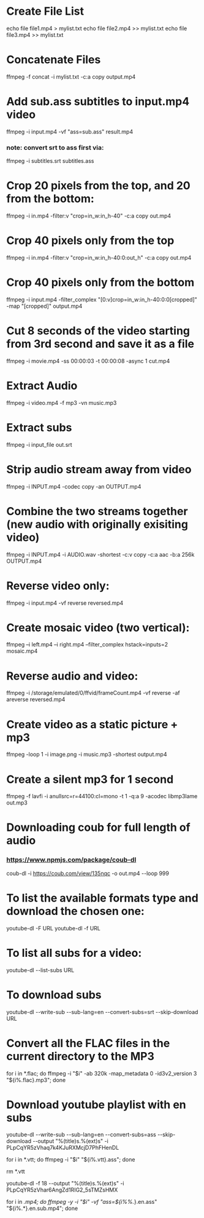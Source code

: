 # Create File List

echo file file1.mp4 >  mylist.txt 
echo file file2.mp4 >> mylist.txt
echo file file3.mp4 >> mylist.txt

# Concatenate Files

ffmpeg -f concat -i mylist.txt -c:a copy output.mp4

# Add sub.ass subtitles to input.mp4 video
ffmpeg -i input.mp4 -vf "ass=sub.ass" result.mp4

### **note**: convert srt to ass first via: 

ffmpeg -i subtitles.srt subtitles.ass

# Crop 20 pixels from the top, and 20 from the bottom:

ffmpeg -i in.mp4 -filter:v "crop=in_w:in_h-40" -c:a copy out.mp4

# Crop 40 pixels only from the top

ffmpeg -i in.mp4 -filter:v "crop=in_w:in_h-40:0:out_h" -c:a copy out.mp4

# Crop 40 pixels only from the bottom

ffmpeg -i input.mp4 -filter_complex "[0:v]crop=in_w:in_h-40:0:0[cropped]" -map "[cropped]" output.mp4

# Cut 8 seconds of the video starting from 3rd second and save it as a file 

ffmpeg -i movie.mp4 -ss 00:00:03 -t 00:00:08 -async 1 cut.mp4

# Extract Audio

ffmpeg -i video.mp4 -f mp3 -vn music.mp3

# Extract subs

ffmpeg -i input_file out.srt

# Strip audio stream away from video

ffmpeg -i INPUT.mp4 -codec copy -an OUTPUT.mp4

# Combine the two streams together (new audio with originally exisiting video)

ffmpeg -i INPUT.mp4 -i AUDIO.wav -shortest -c:v copy -c:a aac -b:a 256k OUTPUT.mp4

# Reverse video only:

ffmpeg -i input.mp4 -vf reverse reversed.mp4

# Create mosaic video (two vertical):

ffmpeg –i left.mp4 –i right.mp4 –filter_complex hstack=inputs=2 mosaic.mp4

# Reverse audio and video:

ffmpeg -i /storage/emulated/0/ffvid/frameCount.mp4 -vf reverse -af areverse reversed.mp4

# Create video as a static picture + mp3

ffmpeg -loop 1 -i image.png -i music.mp3 -shortest output.mp4

# Create a silent mp3 for 1 second

ffmpeg -f lavfi -i anullsrc=r=44100:cl=mono -t 1 -q:a 9 -acodec libmp3lame out.mp3

# Downloading coub for full length of audio

### https://www.npmjs.com/package/coub-dl

coub-dl -i https://coub.com/view/135nqc -o out.mp4 --loop 999

# To list the available formats type and download the chosen one:

youtube-dl -F URL
youtube-dl -f <number> URL

# To list all subs for a video:

youtube-dl --list-subs URL

# To download subs

youtube-dl --write-sub --sub-lang=en --convert-subs=srt --skip-download URL 

# Convert all the FLAC files in the current directory to the MP3

for i in \*.flac; do ffmpeg -i "$i" -ab 320k -map_metadata 0 -id3v2_version 3 "${i%.flac}.mp3"; done

# Download youtube playlist with en subs

youtube-dl --write-sub --sub-lang=en --convert-subs=ass --skip-download --output "%(title)s.%(ext)s" -i PLpCqYR5zVhaq7k4KJuRXMcjD7PhFHenDL

for i in \*.vtt; do ffmpeg -i "$i" "${i%.vtt}.ass"; done

rm \*.vtt

youtube-dl -f 18 --output "%(title)s.%(ext)s" -i PLpCqYR5zVhar6AngZd1RIG2_5sTMZsHMX

for i in *.mp4; do ffmpeg -y -i "$i" -vf "ass=${i%%.*}.en.ass" "${i%.*}.en.sub.mp4"; done 